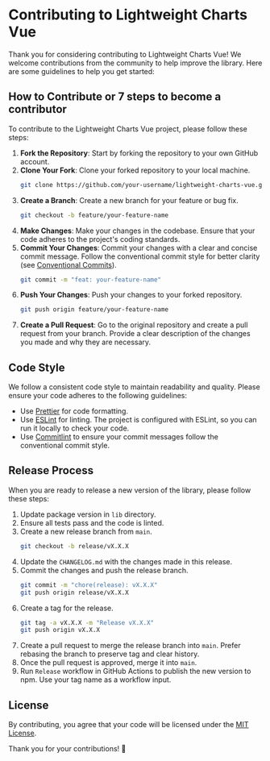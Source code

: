 # Contributing to Lightweight Charts Vue

Thank you for considering contributing to Lightweight Charts Vue! We welcome contributions from the community to help improve the library. Here are some guidelines to help you get started:

## How to Contribute or 7 steps to become a contributor

To contribute to the Lightweight Charts Vue project, please follow these steps:

1. **Fork the Repository**: Start by forking the repository to your own GitHub account.
2. **Clone Your Fork**: Clone your forked repository to your local machine.
   ```bash
   git clone https://github.com/your-username/lightweight-charts-vue.git
   ```
3. **Create a Branch**: Create a new branch for your feature or bug fix.
   ```bash
   git checkout -b feature/your-feature-name
   ```
4. **Make Changes**: Make your changes in the codebase. Ensure that your code adheres to the project's coding standards.
5. **Commit Your Changes**: Commit your changes with a clear and concise commit message. Follow the conventional commit style for better clarity (see [Conventional Commits](https://www.conventionalcommits.org/en/v1.0.0/)).
   ```bash
   git commit -m "feat: your-feature-name"
   ```
6. **Push Your Changes**: Push your changes to your forked repository.
   ```bash
   git push origin feature/your-feature-name
   ```
7. **Create a Pull Request**: Go to the original repository and create a pull request from your branch. Provide a clear description of the changes you made and why they are necessary.

## Code Style

We follow a consistent code style to maintain readability and quality. Please ensure your code adheres to the following guidelines:

- Use [Prettier](https://prettier.io/) for code formatting.
- Use [ESLint](https://eslint.org/) for linting. The project is configured with ESLint, so you can run it locally to check your code.
- Use [Commitlint](https://commitlint.js.org/) to ensure your commit messages follow the conventional commit style.

## Release Process

When you are ready to release a new version of the library, please follow these steps:

1. Update package version in `lib` directory.
2. Ensure all tests pass and the code is linted.
3. Create a new release branch from `main`.
   ```bash
   git checkout -b release/vX.X.X
   ```
4. Update the `CHANGELOG.md` with the changes made in this release.
5. Commit the changes and push the release branch.
   ```bash
   git commit -m "chore(release): vX.X.X"
   git push origin release/vX.X.X
   ```
6. Create a tag for the release.
   ```bash
   git tag -a vX.X.X -m "Release vX.X.X"
   git push origin vX.X.X
   ```
7. Create a pull request to merge the release branch into `main`. Prefer rebasing the branch to preserve tag and clear history.
8. Once the pull request is approved, merge it into `main`.
9. Run `Release` workflow in GitHub Actions to publish the new version to npm. Use your tag name as a workflow input.

## License

By contributing, you agree that your code will be licensed under the [MIT License](https://github.com/ukorvl/lightweight-charts-vue/blob/main/lib/LICENSE).

Thank you for your contributions! 🎉
